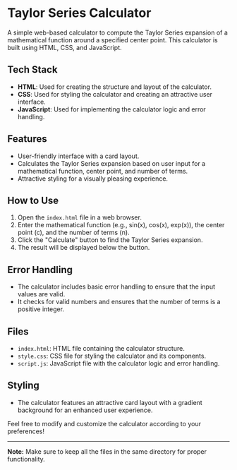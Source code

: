 # Taylor Series Calculator

A simple web-based calculator to compute the Taylor Series expansion of a mathematical function around a specified center point. This calculator is built using HTML, CSS, and JavaScript.

## Tech Stack

- **HTML**: Used for creating the structure and layout of the calculator.
- **CSS**: Used for styling the calculator and creating an attractive user interface.
- **JavaScript**: Used for implementing the calculator logic and error handling.

## Features

- User-friendly interface with a card layout.
- Calculates the Taylor Series expansion based on user input for a mathematical function, center point, and number of terms.
- Attractive styling for a visually pleasing experience.

## How to Use

1. Open the `index.html` file in a web browser.
2. Enter the mathematical function (e.g., sin(x), cos(x), exp(x)), the center point (c), and the number of terms (n).
3. Click the "Calculate" button to find the Taylor Series expansion.
4. The result will be displayed below the button.

## Error Handling

- The calculator includes basic error handling to ensure that the input values are valid.
- It checks for valid numbers and ensures that the number of terms is a positive integer.

## Files

- `index.html`: HTML file containing the calculator structure.
- `style.css`: CSS file for styling the calculator and its components.
- `script.js`: JavaScript file with the calculator logic and error handling.

## Styling

- The calculator features an attractive card layout with a gradient background for an enhanced user experience.

Feel free to modify and customize the calculator according to your preferences!

---

**Note:** Make sure to keep all the files in the same directory for proper functionality.
